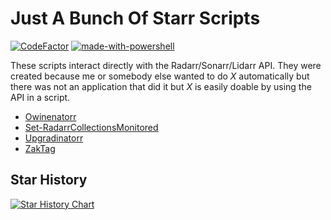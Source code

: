# Just A Bunch Of Starr Scripts

[![CodeFactor](https://www.codefactor.io/repository/github/angrycuban13/just-a-bunch-of-starr-scripts/badge)](https://www.codefactor.io/repository/github/angrycuban13/just-a-bunch-of-starr-scripts) [![made-with-powershell](https://img.shields.io/badge/Made%20with-Powershell-1f425f.svg)](https://docs.microsoft.com/en-us/powershell/)

These scripts interact directly with the Radarr/Sonarr/Lidarr API. They were created because me or somebody else wanted to do *X* automatically but there was not an application that did it but *X* is easily doable by using the API in a script.

* [Owinenatorr](https://github.com/angrycuban13/Just-A-Bunch-Of-Starr-Scripts/blob/main/Owinenatorr/README.md)
* [Set-RadarrCollectionsMonitored](https://github.com/angrycuban13/Just-A-Bunch-Of-Starr-Scripts/blob/main/Set-RadarrCollectionsMonitored/README.md)
* [Upgradinatorr](https://github.com/angrycuban13/Just-A-Bunch-Of-Starr-Scripts/blob/main/Upgradinatorr/README.md)
* [ZakTag](https://github.com/angrycuban13/Just-A-Bunch-Of-Starr-Scripts/blob/main/ZakTag/README.md)

## Star History

<a href="https://star-history.com/#angrycuban13/Just-A-Bunch-Of-Starr-Scripts&Date">
 <picture>
   <source media="(prefers-color-scheme: dark)" srcset="https://api.star-history.com/svg?repos=angrycuban13/Just-A-Bunch-Of-Starr-Scripts&type=Date&theme=dark" />
   <source media="(prefers-color-scheme: light)" srcset="https://api.star-history.com/svg?repos=angrycuban13/Just-A-Bunch-Of-Starr-Scripts&type=Date" />
   <img alt="Star History Chart" src="https://api.star-history.com/svg?repos=angrycuban13/Just-A-Bunch-Of-Starr-Scripts&type=Date" />
 </picture>
</a>
